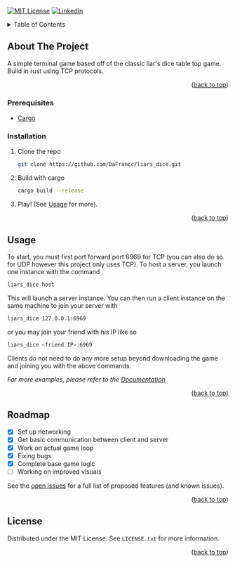 <a id="readme-top"></a>
[![MIT License][license-shield]][license-url]
[![LinkedIn][linkedin-shield]][linkedin-url]



<!-- PROJECT LOGO -->
<!--
<br />
<div align="center">
  <a href="https://github.com/othneildrew/Best-README-Template">
    <img src="images/logo.png" alt="Logo" width="80" height="80">
  </a>

  <h3 align="center">Best-README-Template</h3>

  <p align="center">
    An awesome README template to jumpstart your projects!
    <br />
    <a href="https://github.com/othneildrew/Best-README-Template"><strong>Explore the docs »</strong></a>
    <br />
    <br />
    <a href="https://github.com/othneildrew/Best-README-Template">View Demo</a>
    ·
    <a href="https://github.com/othneildrew/Best-README-Template/issues/new?labels=bug&template=bug-report---.md">Report Bug</a>
    ·
    <a href="https://github.com/othneildrew/Best-README-Template/issues/new?labels=enhancement&template=feature-request---.md">Request Feature</a>
  </p>
</div>



<!-- TABLE OF CONTENTS -->
<details>
  <summary>Table of Contents</summary>
  <ol>
    <li>
      <a href="#about-the-project">About The Project</a>
    </li>
    <li>
      <ul>
        <li><a href="#prerequisites">Prerequisites</a></li>
        <li><a href="#installation">Installation</a></li>
      </ul>
    </li>
    <li><a href="#usage">Usage</a></li>
    <li><a href="#roadmap">Roadmap</a></li>
    <li><a href="#license">License</a></li>
  </ol>
</details>



<!-- ABOUT THE PROJECT -->
## About The Project

A simple terminal game based off of the classic liar's dice table top game. Build in rust using TCP protocols.

<p align="right">(<a href="#readme-top">back to top</a>)</p>

### Prerequisites

* [Cargo](https://rust-lang.org)

### Installation

1. Clone the repo
   ```sh
   git clone https://github.com/DaFrancc/liars_dice.git
   ```
2. Build with cargo
   ```sh
   cargo build --release
   ```
3. Play! (See <a href="#usage">Usage</a> for more).

<p align="right">(<a href="#readme-top">back to top</a>)</p>


<a id="usage"></a>
<!-- USAGE EXAMPLES -->
## Usage

To start, you must first port forward port 6969 for TCP (you can also do so for UDP however this project only uses TCP).
To host a server, you launch one instance with the command
  ```sh
  liars_dice host
  ```
This will launch a server instance. You can then run a client instance on the same machine to join your server with
  ```sh
  liars_dice 127.0.0.1:6969
  ```
or you may join your friend with his IP like so
  ```sh
  liars_dice <friend IP>:6969
  ```
Clients do not need to do any more setup beyond downloading the game and joining you with the above commands.

_For more examples, please refer to the [Documentation](https://example.com)_

<p align="right">(<a href="#readme-top">back to top</a>)</p>



<!-- ROADMAP -->
## Roadmap

- [x] Set up networking
- [x] Get basic communication between client and server
- [x] Work on actual game loop
- [x] Fixing bugs
- [x] Complete base game logic
- [ ] Working on improved visuals

See the [open issues](https://github.com/DaFrancc/liars_dice/issues?q=sort%3Aupdated-desc+is%3Aissue+is%3Aopen) for a full list of proposed features (and known issues).

<p align="right">(<a href="#readme-top">back to top</a>)</p>



<!-- LICENSE -->
## License

Distributed under the MIT License. See `LICENSE.txt` for more information.

<p align="right">(<a href="#readme-top">back to top</a>)</p>


<!-- MARKDOWN LINKS & IMAGES -->
<!-- https://www.markdownguide.org/basic-syntax/#reference-style-links -->
[license-shield]: https://img.shields.io/github/license/othneildrew/Best-README-Template.svg?style=for-the-badge
[license-url]: https://github.com/DaFrancc/liars_dice/blob/master/LICENSE
[linkedin-shield]: https://img.shields.io/badge/-LinkedIn-black.svg?style=for-the-badge&logo=linkedin&colorB=555
[linkedin-url]: https://www.linkedin.com/in/franciscovivas2003/
